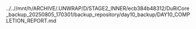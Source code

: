 ../..//mnt/h/ARCHIVE/.UNWRAP/D/STAGE2_INNER/ecb384b48312/DuRiCore_backup_20250805_170301/backup_repository/day10_backup/DAY10_COMPLETION_REPORT.md